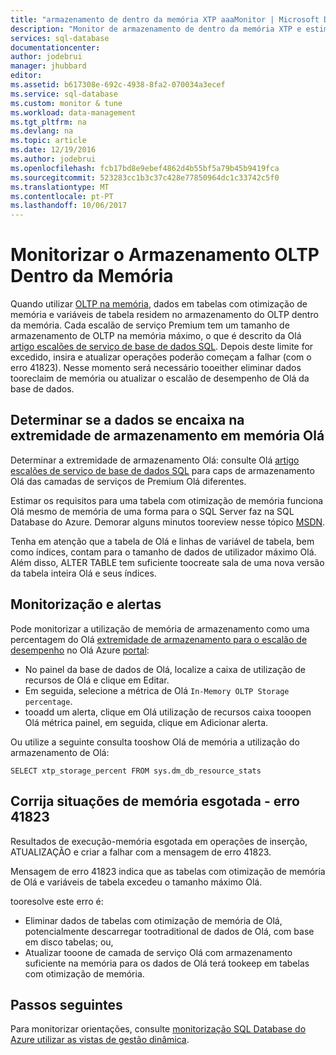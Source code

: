```yaml
---
title: "armazenamento de dentro da memória XTP aaaMonitor | Microsoft Docs"
description: "Monitor de armazenamento de dentro da memória XTP e estimativa utilizam, capacidade; Resolva o erro de capacidade 41823"
services: sql-database
documentationcenter: 
author: jodebrui
manager: jhubbard
editor: 
ms.assetid: b617308e-692c-4938-8fa2-070034a3ecef
ms.service: sql-database
ms.custom: monitor & tune
ms.workload: data-management
ms.tgt_pltfrm: na
ms.devlang: na
ms.topic: article
ms.date: 12/19/2016
ms.author: jodebrui
ms.openlocfilehash: fcb17bd8e9ebef4862d4b55bf5a79b45b9419fca
ms.sourcegitcommit: 523283cc1b3c37c428e77850964dc1c33742c5f0
ms.translationtype: MT
ms.contentlocale: pt-PT
ms.lasthandoff: 10/06/2017
---
```

# <a name="monitor-in-memory-oltp-storage"></a>Monitorizar o Armazenamento OLTP Dentro da Memória
Quando utilizar [OLTP na memória](sql-database-in-memory.md), dados em tabelas com otimização de memória e variáveis de tabela residem no armazenamento do OLTP dentro da memória. Cada escalão de serviço Premium tem um tamanho de armazenamento de OLTP na memória máximo, o que é descrito da Olá [artigo escalões de serviço de base de dados SQL](sql-database-service-tiers.md#single-database-service-tiers-and-performance-levels). Depois deste limite for excedido, insira e atualizar operações poderão começam a falhar (com o erro 41823). Nesse momento será necessário tooeither eliminar dados tooreclaim de memória ou atualizar o escalão de desempenho de Olá da base de dados.

## <a name="determine-whether-data-will-fit-within-hello-in-memory-storage-cap"></a>Determinar se a dados se encaixa na extremidade de armazenamento em memória Olá
Determinar a extremidade de armazenamento Olá: consulte Olá [artigo escalões de serviço de base de dados SQL](sql-database-service-tiers.md#single-database-service-tiers-and-performance-levels) para caps de armazenamento Olá das camadas de serviços de Premium Olá diferentes.

Estimar os requisitos para uma tabela com otimização de memória funciona Olá mesmo de memória de uma forma para o SQL Server faz na SQL Database do Azure. Demorar alguns minutos tooreview nesse tópico [MSDN](https://msdn.microsoft.com/library/dn282389.aspx).

Tenha em atenção que a tabela de Olá e linhas de variável de tabela, bem como índices, contam para o tamanho de dados de utilizador máximo Olá. Além disso, ALTER TABLE tem suficiente toocreate sala de uma nova versão da tabela inteira Olá e seus índices.

## <a name="monitoring-and-alerting"></a>Monitorização e alertas
Pode monitorizar a utilização de memória de armazenamento como uma percentagem do Olá [extremidade de armazenamento para o escalão de desempenho](sql-database-service-tiers.md#single-database-service-tiers-and-performance-levels) no Olá Azure [portal](https://portal.azure.com/): 

* No painel da base de dados de Olá, localize a caixa de utilização de recursos de Olá e clique em Editar.
* Em seguida, selecione a métrica de Olá `In-Memory OLTP Storage percentage`.
* tooadd um alerta, clique em Olá utilização de recursos caixa tooopen Olá métrica painel, em seguida, clique em Adicionar alerta.

Ou utilize a seguinte consulta tooshow Olá de memória a utilização do armazenamento de Olá:

    SELECT xtp_storage_percent FROM sys.dm_db_resource_stats


## <a name="correct-out-of-memory-situations---error-41823"></a>Corrija situações de memória esgotada - erro 41823
Resultados de execução-memória esgotada em operações de inserção, ATUALIZAÇÃO e criar a falhar com a mensagem de erro 41823.

Mensagem de erro 41823 indica que as tabelas com otimização de memória de Olá e variáveis de tabela excedeu o tamanho máximo Olá.

tooresolve este erro é:

* Eliminar dados de tabelas com otimização de memória de Olá, potencialmente descarregar tootraditional de dados de Olá, com base em disco tabelas; ou,
* Atualizar tooone de camada de serviço Olá com armazenamento suficiente na memória para os dados de Olá terá tookeep em tabelas com otimização de memória.

## <a name="next-steps"></a>Passos seguintes
Para monitorizar orientações, consulte [monitorização SQL Database do Azure utilizar as vistas de gestão dinâmica](sql-database-monitoring-with-dmvs.md).
